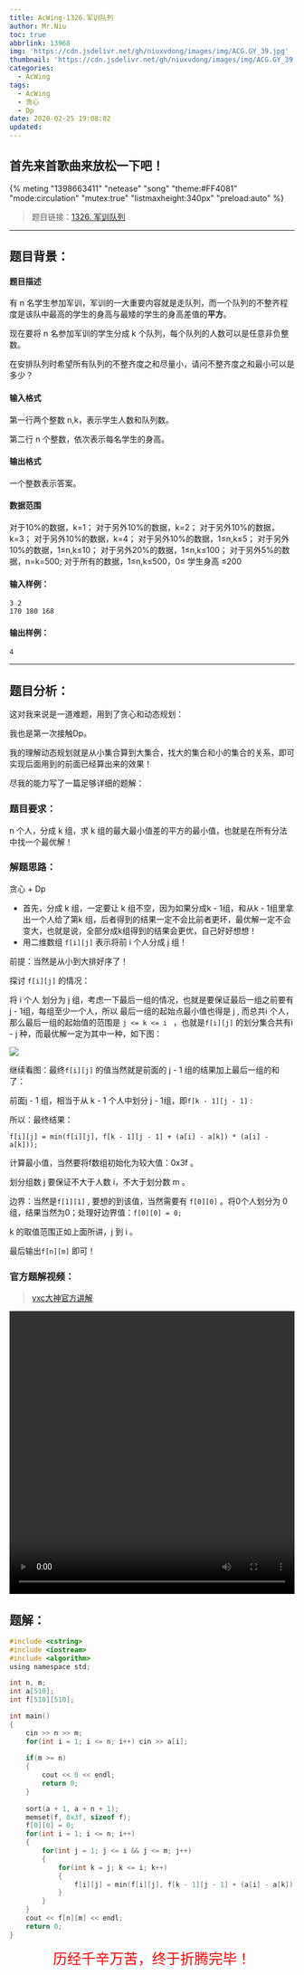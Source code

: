 ```yaml
---
title: AcWing-1326.军训队列
author: Mr.Niu
toc: true
abbrlink: 13968
img: 'https://cdn.jsdelivr.net/gh/niuxvdong/images/img/ACG.GY_39.jpg'
thumbnail: 'https://cdn.jsdelivr.net/gh/niuxvdong/images/img/ACG.GY_39.jpg'
categories:
  - AcWing
tags:
  - AcWing
  - 贪心
  - Dp
date: 2020-02-25 19:08:02
updated:
---
```




## 首先来首歌曲来放松一下吧！

{% meting "1398663411" "netease" "song" "theme:#FF4081" "mode:circulation" "mutex:true" "listmaxheight:340px" "preload:auto"  %}





> 题目链接：[1326. 军训队列](https://www.acwing.com/problem/content/1328/)



---



## 题目背景：



#### 题目描述



有 n 名学生参加军训，军训的一大重要内容就是走队列，而一个队列的不整齐程度是该队中最高的学生的身高与最矮的学生的身高差值的**平方**。

现在要将 n 名参加军训的学生分成 k 个队列，每个队列的人数可以是任意非负整数。

在安排队列时希望所有队列的不整齐度之和尽量小，请问不整齐度之和最小可以是多少？

#### 输入格式

第一行两个整数 n,k，表示学生人数和队列数。

第二行 n 个整数，依次表示每名学生的身高。

#### 输出格式

一个整数表示答案。

#### 数据范围

对于10%的数据，k=1；
对于另外10%的数据，k=2；
对于另外10%的数据，k=3；
对于另外10%的数据，k=4；
对于另外10%的数据，1≤n,k≤5；
对于另外10%的数据，1≤n,k≤10；
对于另外20%的数据，1≤n,k≤100；
对于另外5%的数据，n=k=500;
对于所有的数据，1≤n,k≤500，0≤ 学生身高 ≤200

#### 输入样例：

```
3 2
170 180 168
```

#### 输出样例：

```
4
```

---



## 题目分析：



这对我来说是一道难题，用到了贪心和动态规划：

我也是第一次接触Dp。

我的理解动态规划就是从小集合算到大集合，找大的集合和小的集合的关系，即可实现后面用到的前面已经算出来的效果！

尽我的能力写了一篇足够详细的题解：

### 题目要求：



n 个人，分成 k 组，求 k 组的最大最小值差的平方的最小值，也就是在所有分法中找一个最优解！

### 解题思路：



贪心 + Dp

- 首先，分成 k 组，一定要让 k 组不空，因为如果分成k - 1组，和从k - 1组里拿出一个人给了第k 组，后者得到的结果一定不会比前者更坏，最优解一定不会变大，也就是说，全部分成k组得到的结果会更优，自己好好想想！
- 用二维数组 `f[i][j]` 表示将前 i 个人分成 j 组！

前提：当然是从小到大排好序了！

探讨 `f[i][j]` 的情况：

将 i 个人 划分为 j 组，考虑一下最后一组的情况，也就是要保证最后一组之前要有j - 1组，每组至少一个人，所以 最后一组的起始点最小值也得是 j ,  而总共i 个人，那么最后一组的起始值的范围是 `j <= k <= i ` ，也就是`f[i][j]` 的划分集合共有i - j 种，而最优解一定为其中一种，如下图：



![](https://cdn.jsdelivr.net/gh/niuxvdong/images/img/202002251943429381.png)



继续看图：最终`f[i][j]` 的值当然就是前面的 j - 1 组的结果加上最后一组的和了：

前面j - 1 组，相当于从 k - 1 个人中划分 j - 1组，即`f[k - 1][j - 1]` :

所以：最终结果：

`f[i][j] = min(f[i][j], f[k - 1][j - 1] + (a[i] - a[k]) * (a[i] - a[k]));`

计算最小值，当然要将f数组初始化为较大值：0x3f 。

划分组数 j 要保证不大于人数 i，不大于划分数 m 。

边界：当然是`f[1][1]` , 要想的到该值，当然需要有 `f[0][0]` 。将0个人划分为 0 组，结果当然为0；处理好边界值：`f[0][0] = 0;`

k 的取值范围正如上面所讲，j 到 i 。

最后输出`f[n][m]` 即可！



### 官方题解视频：



> [yxc大神官方讲解](https://www.acwing.com/video/789/)



<video tabindex="-1" preload="auto" data-vscid="33jenpxv5" data-video="0" width="100%" height="500px" controls="controls">
        <source src="https://acwing-live.oss-cn-beijing.aliyuncs.com/live-record/%E6%B4%BB%E5%8A%A8/%E6%9D%82%E9%A2%98%E9%80%89%E8%AE%B2/2016%E5%B9%B4%E6%B8%85%E5%8D%8E%E5%A4%A7%E5%AD%A6%E8%AE%A1%E7%AE%97%E6%9C%BA%E6%8E%A8%E7%A0%94/AcWing_1326_%E5%86%9B%E8%AE%AD%E9%98%9F%E5%88%97.mp4" type="video/mp4">
 </video>



## 题解：





```c
#include <cstring>
#include <iostream>
#include <algorithm>
using namespace std;

int n, m;
int a[510];
int f[510][510];

int main()
{
	cin >> n >> m;
	for(int i = 1; i <= n; i++) cin >> a[i];
	
	if(m >= n) 
	{
		cout << 0 << endl;
		return 0;
	}
	
	sort(a + 1, a + n + 1);
	memset(f, 0x3f, sizeof f);
	f[0][0] = 0;
	for(int i = 1; i <= n; i++)
	{
		for(int j = 1; j <= i && j <= m; j++)
		{
			for(int k = j; k <= i; k++)
			{
				f[i][j] = min(f[i][j], f[k - 1][j - 1] + (a[i] - a[k]) * (a[i] - a[k]));
			}
		}
	}
	cout << f[n][m] << endl;
	return 0;
}
```



<center style="color:red; font-size:25px">历经千辛万苦，终于折腾完毕！</center>